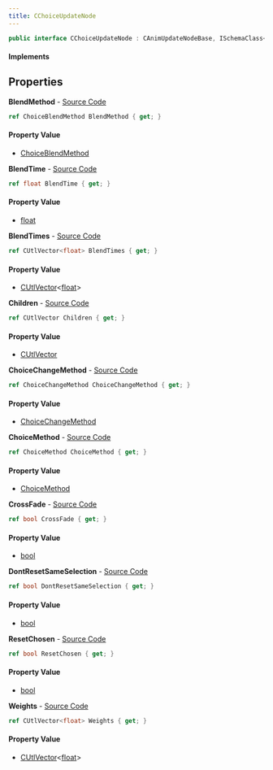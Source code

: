 ```yaml
---
title: CChoiceUpdateNode
---
```


```csharp
public interface CChoiceUpdateNode : CAnimUpdateNodeBase, ISchemaClass<CAnimUpdateNodeBase>, ISchemaClass<CChoiceUpdateNode>, ISchemaField, ISchemaClass, INativeHandle
```

#### Implements

## Properties

**BlendMethod** - [Source Code](https://github.com/swiftly-solution/swiftlys2/blob/main/managed/src/SwiftlyS2.Generated/Schemas/Interfaces/CChoiceUpdateNode.cs#L27)

```csharp
ref ChoiceBlendMethod BlendMethod { get; }
```

#### Property Value

- [ChoiceBlendMethod](/docs/api/shared/schemadefinitions/choiceblendmethod)

**BlendTime** - [Source Code](https://github.com/swiftly-solution/swiftlys2/blob/main/managed/src/SwiftlyS2.Generated/Schemas/Interfaces/CChoiceUpdateNode.cs#L29)

```csharp
ref float BlendTime { get; }
```

#### Property Value

- [float](https://learn.microsoft.com/dotnet/api/system.single)

**BlendTimes** - [Source Code](https://github.com/swiftly-solution/swiftlys2/blob/main/managed/src/SwiftlyS2.Generated/Schemas/Interfaces/CChoiceUpdateNode.cs#L21)

```csharp
ref CUtlVector<float> BlendTimes { get; }
```

#### Property Value

- [CUtlVector](/docs/api/shared/natives/cutlvector-1)<[float](https://learn.microsoft.com/dotnet/api/system.single)>

**Children** - [Source Code](https://github.com/swiftly-solution/swiftlys2/blob/main/managed/src/SwiftlyS2.Generated/Schemas/Interfaces/CChoiceUpdateNode.cs#L17)

```csharp
ref CUtlVector Children { get; }
```

#### Property Value

- [CUtlVector](/docs/api/shared/natives/cutlvector)

**ChoiceChangeMethod** - [Source Code](https://github.com/swiftly-solution/swiftlys2/blob/main/managed/src/SwiftlyS2.Generated/Schemas/Interfaces/CChoiceUpdateNode.cs#L25)

```csharp
ref ChoiceChangeMethod ChoiceChangeMethod { get; }
```

#### Property Value

- [ChoiceChangeMethod](/docs/api/shared/schemadefinitions/choicechangemethod)

**ChoiceMethod** - [Source Code](https://github.com/swiftly-solution/swiftlys2/blob/main/managed/src/SwiftlyS2.Generated/Schemas/Interfaces/CChoiceUpdateNode.cs#L23)

```csharp
ref ChoiceMethod ChoiceMethod { get; }
```

#### Property Value

- [ChoiceMethod](/docs/api/shared/schemadefinitions/choicemethod)

**CrossFade** - [Source Code](https://github.com/swiftly-solution/swiftlys2/blob/main/managed/src/SwiftlyS2.Generated/Schemas/Interfaces/CChoiceUpdateNode.cs#L31)

```csharp
ref bool CrossFade { get; }
```

#### Property Value

- [bool](https://learn.microsoft.com/dotnet/api/system.boolean)

**DontResetSameSelection** - [Source Code](https://github.com/swiftly-solution/swiftlys2/blob/main/managed/src/SwiftlyS2.Generated/Schemas/Interfaces/CChoiceUpdateNode.cs#L35)

```csharp
ref bool DontResetSameSelection { get; }
```

#### Property Value

- [bool](https://learn.microsoft.com/dotnet/api/system.boolean)

**ResetChosen** - [Source Code](https://github.com/swiftly-solution/swiftlys2/blob/main/managed/src/SwiftlyS2.Generated/Schemas/Interfaces/CChoiceUpdateNode.cs#L33)

```csharp
ref bool ResetChosen { get; }
```

#### Property Value

- [bool](https://learn.microsoft.com/dotnet/api/system.boolean)

**Weights** - [Source Code](https://github.com/swiftly-solution/swiftlys2/blob/main/managed/src/SwiftlyS2.Generated/Schemas/Interfaces/CChoiceUpdateNode.cs#L19)

```csharp
ref CUtlVector<float> Weights { get; }
```

#### Property Value

- [CUtlVector](/docs/api/shared/natives/cutlvector-1)<[float](https://learn.microsoft.com/dotnet/api/system.single)>

